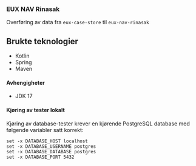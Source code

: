 ### EUX NAV Rinasak

Overføring av data fra `eux-case-store` til `eux-nav-rinasak`


## Brukte teknologier
* Kotlin
* Spring
* Maven

#### Avhengigheter

* JDK 17

#### Kjøring av tester lokalt

Kjøring av database-tester krever en kjørende PostgreSQL database med følgende variabler satt korrekt:

```
set -x DATABASE_HOST localhost
set -x DATABASE_USERNAME postgres
set -x DATABASE_DATABASE postgres
set -x DATABASE_PORT 5432
```
